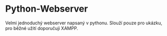 # Python-Webserver
Velmi jednoduchý webserver napsaný v pythonu. Slouží pouze pro ukázku, pro běžné užití doporučuji XAMPP.
